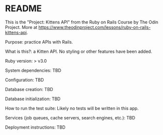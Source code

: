 # README

This is the "Project: Kittens API" from the Ruby on Rails Course by The Odin Project. More at https://www.theodinproject.com/lessons/ruby-on-rails-kittens-api.

Purpose: practice APIs with Rails. 

What is this?: a Kitten API. No styling or other features have been added.

Ruby version: > v3.0

System dependencies: TBD

Configuration: TBD

Database creation: TBD

Database initialization: TBD

How to run the test suite: Likely no tests will be written in this app.

Services (job queues, cache servers, search engines, etc.): TBD

Deployment instructions: TBD
